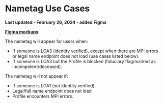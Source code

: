 # Nametag Use Cases
**Last updated - February 26, 2024 - added Figma**

__[Figma mockups](https://www.figma.com/file/takD53OoltCjdlmGBwK3DH/Sketch-Archive---Authenticated-Experience?type=design&node-id=1%3A3754&mode=design&t=AjnTodamOvCVzRFF-1)__

The nametag will appear for users when:

- If someone is LOA3 (identity verified), except when there are MPI errors or legal name endpoint does not load (use cases listed below).
- If someone is LOA3 but the Profile is blocked (fiduciary flag/marked as incompetent/deceased).

The nametag will not appear if:

- If someone is LOA1 (not identity verified).
- Legal/full name endpoint does not load.
- Profile encounters MPI errors.
